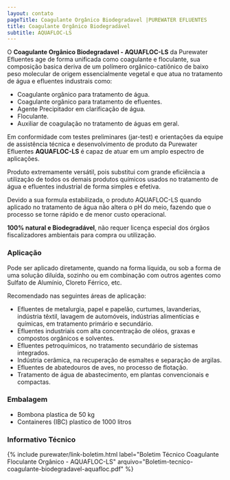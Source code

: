 ```yaml
---
layout: contato
pageTitle: Coagulante Orgânico Biodegradavel |PUREWATER EFLUENTES
title: Coagulante Orgânico Biodegradável 
subtitle: AQUAFLOC-LS
---
```

 
O **Coagulante Orgânico Biodegradavel - AQUAFLOC-LS** da Purewater Efluentes age de forma unificada como coagulante e floculante, sua composição basica deriva de um polímero orgânico-catiônico de baixo peso molecular de origem essencialmente vegetal e que atua no tratamento de água e efluentes industrais como:

- Coagulante orgânico para tratamento de água.
- Coagulante orgânico para tratamento de efluentes.
- Agente Precipitador em clarificação de água.
- Floculante.
- Auxiliar de coagulação no tratamento de águas em geral.

Em conformidade com testes preliminares (jar-test) e orientações da equipe de assistência técnica e desenvolvimento de produto da Purewater Efluentes **AQUAFLOC-LS** é capaz de atuar em um amplo espectro de aplicações. 

Produto extremamente versátil, pois substitui com grande eficiência a utilização de todos os demais produtos químicos usados no tratamento de água e efluentes industrial de forma simples e efetiva.

Devido a sua formula estabilizada, o produto AQUAFLOC-LS quando aplicado no tratamento de água não altera o pH do meio, fazendo que o processo se torne rápido e de menor custo operacional.

**100% natural e Biodegradável**, não requer licença especial dos órgãos fiscalizadores ambientais para compra ou utilização.

### Aplicação

Pode ser aplicado diretamente, quando na forma líquida, ou sob a forma de uma solução diluída, sozinho ou em combinação com outros agentes como Sulfato de Alumínio, Cloreto Férrico, etc.

Recomendado nas seguintes áreas de aplicação:

- Efluentes de metalurgia, papel e papelão, curtumes, lavanderias, indústria têxtil, lavagem de automóveis, indústrias alimentícias e químicas, em tratamento primário e secundário.
- Efluentes industriais com alta concentração de oléos, graxas e compostos orgânicos e solventes.
- Efluentes petroquímicos, no tratamento secundário de sistemas integrados.
- Indústria cerâmica, na recuperação de esmaltes e separação de argilas.
- Efluentes de abatedouros de aves, no processo de flotação.
- Tratamento de água de abastecimento, em plantas convencionais e compactas.

### Embalagem

- Bombona plastica de 50 kg 
- Containeres (IBC) plastico de 1000 litros


### Informativo Técnico

>
>
>
{% include purewater/link-boletim.html 
   label="Boletim Técnico Coagulante Floculante Orgânico - AQUAFLOC-LS" 
   arquivo="Boletim-tecnico-coagulante-biodegradavel-aquafloc.pdf" %}
>

